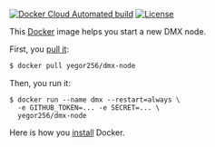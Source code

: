 [![Docker Cloud Automated build](https://img.shields.io/docker/cloud/automated/yegor256/dmx-node)](https://cloud.docker.com/repository/docker/yegor256/dmx-node/builds)
[![License](https://img.shields.io/badge/license-MIT-green.svg)](https://github.com/yegor256/dmx-node/master/LICENSE.txt)

This [Docker](https://www.docker.com/)
image helps you start a new DMX node.

First, you [pull it](https://cloud.docker.com/repository/docker/yegor256/dmx-node):

```bash
$ docker pull yegor256/dmx-node
```

Then, you run it:

```
$ docker run --name dmx --restart=always \
  -e GITHUB_TOKEN=... -e SECRET=... \
  yegor256/dmx-node
```

Here is how you [install](https://docs.docker.com/install/) Docker.
